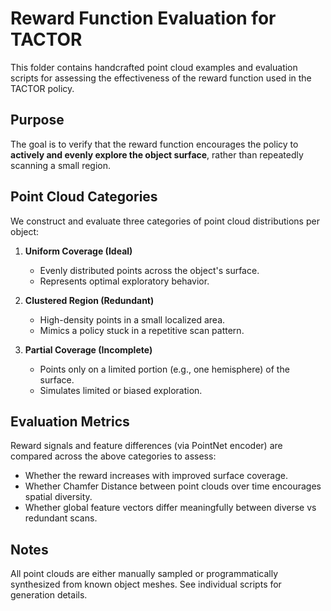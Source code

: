 # Reward Function Evaluation for TACTOR

This folder contains handcrafted point cloud examples and evaluation scripts for assessing the effectiveness of the reward function used in the TACTOR policy.

## Purpose

The goal is to verify that the reward function encourages the policy to **actively and evenly explore the object surface**, rather than repeatedly scanning a small region.

## Point Cloud Categories

We construct and evaluate three categories of point cloud distributions per object:

1. **Uniform Coverage (Ideal)**
   - Evenly distributed points across the object's surface.
   - Represents optimal exploratory behavior.

2. **Clustered Region (Redundant)**
   - High-density points in a small localized area.
   - Mimics a policy stuck in a repetitive scan pattern.

3. **Partial Coverage (Incomplete)**
   - Points only on a limited portion (e.g., one hemisphere) of the surface.
   - Simulates limited or biased exploration.

## Evaluation Metrics

Reward signals and feature differences (via PointNet encoder) are compared across the above categories to assess:
- Whether the reward increases with improved surface coverage.
- Whether Chamfer Distance between point clouds over time encourages spatial diversity.
- Whether global feature vectors differ meaningfully between diverse vs redundant scans.

## Notes

All point clouds are either manually sampled or programmatically synthesized from known object meshes. See individual scripts for generation details.

